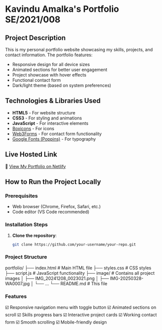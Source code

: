 # Kavindu Amalka's Portfolio SE/2021/008

## Project Description
This is my personal portfolio website showcasing my skills, projects, and contact information. The portfolio features:
- Responsive design for all device sizes
- Animated sections for better user engagement
- Project showcase with hover effects
- Functional contact form
- Dark/light theme (based on system preferences)

## Technologies & Libraries Used
- **HTML5** - For website structure
- **CSS3** - For styling and animations
- **JavaScript** - For interactive elements
- [Boxicons](https://boxicons.com/) - For icons
- [Web3Forms](https://web3forms.com/) - For contact form functionality
- [Google Fonts (Poppins)](https://fonts.google.com/) - For typography

## Live Hosted Link
🔗 [View My Portfolio on Netlify]([https://your-netlify-url.netlify.app](https://portfolio-se-2021-008.netlify.app/)) 

## How to Run the Project Locally

### Prerequisites
- Web browser (Chrome, Firefox, Safari, etc.)
- Code editor (VS Code recommended)

### Installation Steps
1. **Clone the repository**:
   ```bash
   git clone https://github.com/your-username/your-repo.git

### Project Structure
portfolio/
├── index.html          # Main HTML file
├── styles.css          # CSS styles
├── script.js           # JavaScript functionality
├── image/              # Contains all project images
│   ├── IMG_20241208_0023021.png
│   ├── IMG-20250328-WA0007.jpg
│   └── ...
└── README.md           # This file

### Features
☑️ Responsive navigation menu with toggle button
☑️ Animated sections on scroll
☑️ Skills progress bars
☑️ Interactive project cards
☑️ Working contact form
☑️ Smooth scrolling
☑️ Mobile-friendly design

